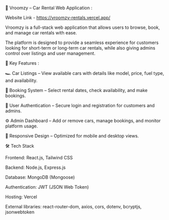 🚗 Vroomzy – Car Rental Web Application : 

Website Link - https://vroomzy-rentals.vercel.app/

Vroomzy is a full-stack web application that allows users to browse, book, and manage car rentals with ease. 

The platform is designed to provide a seamless experience for customers looking for short-term or long-term car rentals, while also giving admins control over listings and user management.


🔑 Key Features : 

🏎️ Car Listings – View available cars with details like model, price, fuel type, and availability.

📅 Booking System – Select rental dates, check availability, and make bookings.

👤 User Authentication – Secure login and registration for customers and admins.

⚙️ Admin Dashboard – Add or remove cars, manage bookings, and monitor platform usage.

📱 Responsive Design – Optimized for mobile and desktop views.


🛠️ Tech Stack

Frontend: React.js, Tailwind CSS

Backend: Node.js, Express.js

Database: MongoDB (Mongoose)

Authentication: JWT (JSON Web Token)

Hosting: Vercel 

External libraries: react-router-dom, axios, cors, dotenv, bcryptjs, jsonwebtoken
